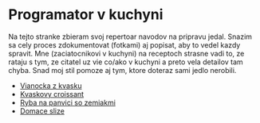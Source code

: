 # Programator v kuchyni

Na tejto stranke zbieram svoj repertoar navodov na pripravu jedal. Snazim sa cely proces zdokumentovat (fotkami) aj popisat, aby to vedel kazdy spravit. Mne (zaciatocnikovi v kuchyni) na receptoch strasne vadi to, ze rataju s tym, ze citatel uz vie co/ako v kuchyni a preto vela detailov tam chyba. Snad moj stil pomoze aj tym, ktore doteraz sami jedlo nerobili.

* [Vianocka z kvasku](vianocka.md)
* [Kvaskovy croissant](croissant.md)
* [Ryba na panvici so zemiakmi](fish.md)
* [Domace slize](domace_slize.md)
